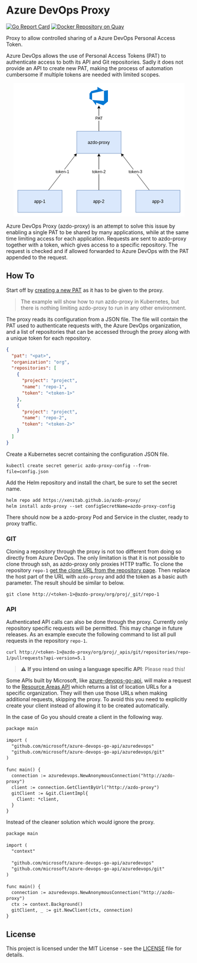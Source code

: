 # Azure DevOps Proxy
[![Go Report Card](https://goreportcard.com/badge/github.com/XenitAB/azdo-proxy)](https://goreportcard.com/report/github.com/XenitAB/azdo-proxy)
[![Docker Repository on Quay](https://quay.io/repository/xenitab/azdo-proxy/status "Docker Repository on Quay")](https://quay.io/repository/xenitab/azdo-proxy)

Proxy to allow controlled sharing of a Azure DevOps Personal Access Token.

Azure DevOps allows the use of Personal Access Tokens (PAT) to authenticate access to both its
API and Git repositories. Sadly it does not provide an API to create new PAT, making the process
of automation cumbersome if multiple tokens are needed with limited scopes.

<p align="center">
  <img src="./assets/architecture.png">
</p>

Azure DevOps Proxy (azdo-proxy) is an attempt to solve this issue by enabling a single PAT
to be shared by many applications, while at the same time limiting access for each application.
Requests are sent to azdo-proxy together with a token, which gives access to a specific repository.
The request is checked and if allowed forwarded to Azure DevOps with the PAT appended to the request.

## How To
Start off by [creating a new PAT](https://docs.microsoft.com/en-us/azure/devops/organizations/accounts/use-personal-access-tokens-to-authenticate?view=azure-devops&tabs=preview-page) as it has to be given to the proxy.

> The example will show how to run azdo-proxy in Kubernetes, but there is nothing limiting azdo-proxy to run in any other environment.

The proxy reads its configuration from a JSON file. The file will contain the PAT used to authenticate requests with, the Azure DevOps organization, and a list of repositories that can be accessed through the proxy along with a unique token for each repository.
```json
{
  "pat": "<pat>",
  "organization": "org",
  "repositories": [
    {
      "project": "project",
      "name": "repo-1",
      "token": "<token-1>"
    },
    {
      "project": "project",
      "name": "repo-2",
      "token": "<token-2>"
    }
  ]
}
```

Create a Kubernetes secret containing the configuration JSON file.
```shell
kubectl create secret generic azdo-proxy-config --from-file=config.json
```

Add the Helm repository and install the chart, be sure to set the secret name.
```shell
helm repo add https://xenitab.github.io/azdo-proxy/
helm install azdo-proxy --set configSecretName=azdo-proxy-config
```

There should now be a azdo-proxy Pod and Service in the cluster, ready to proxy traffic.

### GIT
Cloning a repository through the proxy is not too different from doing so directly from Azure DevOps.
The only limitation is that it is not possible to clone through ssh, as azdo-proxy only proxies HTTP traffic.
To clone the repository `repo-1` [get the clone URL from the repository page](https://docs.microsoft.com/en-us/azure/devops/repos/git/clone?view=azure-devops&tabs=visual-studio#get-the-clone-url-to-your-repo).
Then replace the host part of the URL with `azdo-proxy` and add the token as a basic auth parameter. The result should be similar to below.
```shell
git clone http://<token-1>@azdo-proxy/org/proj/_git/repo-1
```

### API
Authenticated API calls can also be done through the proxy. Currently only repository specific
requests will be permitted. This may change in future releases. As an example execute the
following command to list all pull requests in the repository `repo-1`.
```shell
curl http://<token-1>@azdo-proxy/org/proj/_apis/git/repositories/repo-1/pullrequests?api-version=5.1
```

> :warning: **If you intend on using a language specific API**: Please read this!

Some APIs built by Microsoft, like [azure-devops-go-api](https://github.com/microsoft/azure-devops-go-api), will make a request to the [Resource Areas API](https://docs.microsoft.com/en-us/azure/devops/extend/develop/work-with-urls?view=azure-devops&tabs=http#how-to-get-an-organizations-url)
which returns a list of location URLs for a specific organization. They will then use those URLs
when making additional requests, skipping the proxy. To avoid this you need to explicitly create
your client instead of allowing it to be created automatically.

In the case of Go you should create a client in the following way.
```golang
package main

import (
  "github.com/microsoft/azure-devops-go-api/azuredevops"
  "github.com/microsoft/azure-devops-go-api/azuredevops/git"
)

func main() {
  connection := azuredevops.NewAnonymousConnection("http://azdo-proxy")
  client := connection.GetClientByUrl("http://azdo-proxy")
  gitClient := &git.ClientImpl{
    Client: *client,
  }
}
```

Instead of the cleaner solution which would ignore the proxy.
```golang
package main

import (
  "context"

  "github.com/microsoft/azure-devops-go-api/azuredevops"
  "github.com/microsoft/azure-devops-go-api/azuredevops/git"
)

func main() {
  connection := azuredevops.NewAnonymousConnection("http://azdo-proxy")
  ctx := context.Background()
  gitClient, _ := git.NewClient(ctx, connection)
}
```

## License
This project is licensed under the MIT License - see the [LICENSE](LICENSE) file for details.
